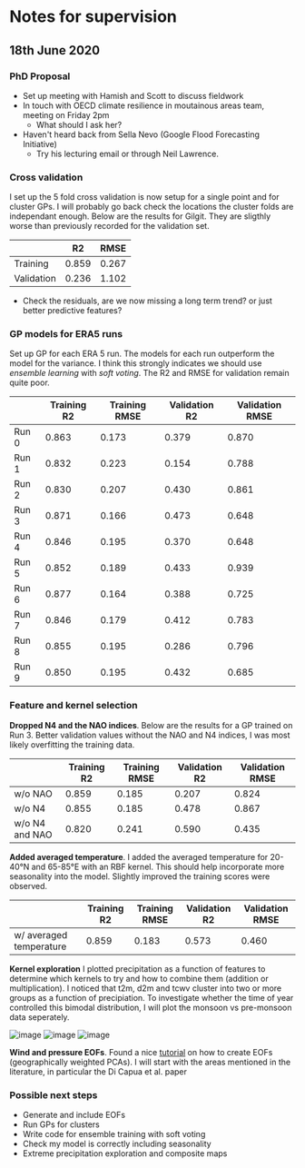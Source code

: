 # Notes for supervision

## 18th June 2020

### PhD Proposal

* Set up meeting with Hamish and Scott to discuss fieldwork
* In touch with OECD climate resilience in moutainous areas team, meeting on Friday 2pm
  * What should I ask her?
* Haven't heard back from Sella Nevo (Google Flood Forecasting Initiative)
  * Try his lecturing email or through Neil Lawrence.

### Cross validation

I set up the 5 fold cross validation is now setup for a single point and for cluster GPs. I will probably go back check the locations the cluster folds are independant enough. Below are the results for Gilgit. They are sligthly worse than previously recorded for the validation set.

|            |  R2   | RMSE  |
| ---------- | ----- | ----- |
| Training   | 0.859 | 0.267 |
| Validation | 0.236 | 1.102 |

* Check the residuals, are we now missing a long term trend? or just better predictive features?

### GP models for ERA5 runs

Set up GP for each ERA 5 run. The models for each run outperform the model for the variance. I think this strongly indicates we should use _ensemble learning_ with _soft voting_. The R2 and RMSE for validation remain quite poor.

|       | Training R2 | Training RMSE | Validation R2 | Validation RMSE |
| ----- | ----------- | ------------- | ------------- | --------------- |
| Run 0 | 0.863 | 0.173 | 0.379 | 0.870 |
| Run 1 | 0.832 | 0.223 | 0.154 | 0.788 |
| Run 2 | 0.830 | 0.207 | 0.430 | 0.861 |
| Run 3 | 0.871 | 0.166 | 0.473 | 0.648 |
| Run 4 | 0.846 | 0.195 | 0.370 | 0.648 |
| Run 5 | 0.852 | 0.189 | 0.433 | 0.939 |
| Run 6 | 0.877 | 0.164 | 0.388 | 0.725 |
| Run 7 | 0.846 | 0.179 | 0.412 | 0.783 |
| Run 8 | 0.855 | 0.195 | 0.286 | 0.796 |
| Run 9 | 0.850 | 0.195 | 0.432 | 0.685 |

### Feature and kernel selection

__Dropped N4 and the NAO indices__. Below are the results for a GP trained on Run 3. Better validation values without the NAO and N4 indices, I was most likely overfitting the training data.

|                | Training R2 | Training RMSE | Validation R2 | Validation RMSE |
| -------------- | ----------- | ------------- | ------------- | --------------- |
| w/o NAO        | 0.859 | 0.185 | 0.207 | 0.824 |
| w/o N4         | 0.855 | 0.185 | 0.478 | 0.867 |
| w/o N4 and NAO | 0.820 | 0.241 | 0.590 | 0.435 |


__Added averaged temperature__. I added the averaged temperature for 20-40°N and 65-85°E with an RBF kernel. This should help incorporate more seasonality into the model. Slightly improved the training scores were observed.

|                | Training R2 | Training RMSE | Validation R2 | Validation RMSE |
| -------------- | ----------- | ------------- | ------------- | --------------- |
| w/ averaged temperature | 0.859 | 0.183 | 0.573 | 0.460 |

__Kernel exploration__ I plotted precipitation as a function of features to determine which kernels to try and how to combine them (addition or multiplication). I noticed that t2m, d2m and tcwv cluster into two or more groups as a function of precipiation. To investigate whether the time of year controlled this bimodal distribution, I will plot the monsoon vs pre-monsoon data seperately.

![image](https://dl.dropboxusercontent.com/s/9j8qoof2v0sa8ea/Screenshot%202020-06-18%20at%2001.40.28.png?dl=0)
![image](https://dl.dropboxusercontent.com/s/y2znisw24nfd3xt/Screenshot%202020-06-18%20at%2001.41.54.png?dl=0)
![image](https://dl.dropboxusercontent.com/s/2b4i24bnmgnv9aw/Screenshot%202020-06-18%20at%2001.43.10.png?dl=0)

__Wind and pressure EOFs__. Found a nice [tutorial](http://nicolasfauchereau.github.io/climatecode/posts/eof-analysis-with-scikit-learn/) on how to create EOFs (geographically weighted PCAs). I will start with the areas mentioned in the literature,  in particular the Di Capua et al. paper

### Possible next steps

* Generate and include EOFs
* Run GPs for clusters
* Write code for ensemble training with soft voting
* Check my model is correctly including seasonality
* Extreme precipitation exploration and composite maps
